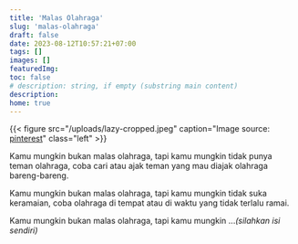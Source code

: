 ```yaml
---
title: 'Malas Olahraga'
slug: 'malas-olahraga'
draft: false
date: 2023-08-12T10:57:21+07:00
tags: []
images: []
featuredImg:
toc: false
# description: string, if empty (substring main content)
description:
home: true
---
```


{{< figure src="/uploads/lazy-cropped.jpeg" caption="Image source: [pinterest](https://pinterest.com/pin/829506825099692720)" class="left" >}}

Kamu mungkin bukan malas olahraga, tapi kamu mungkin tidak punya teman olahraga, coba cari atau ajak teman yang mau diajak olahraga bareng-bareng.

Kamu mungkin bukan malas olahraga, tapi kamu mungkin tidak suka keramaian, coba olahraga di tempat atau di waktu yang tidak terlalu ramai.

Kamu mungkin bukan malas olahraga, tapi kamu mungkin ..._(silahkan isi sendiri)_

